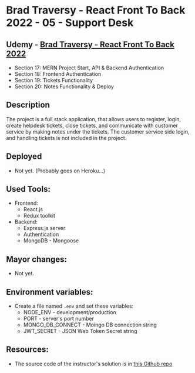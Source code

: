 # Brad Traversy - React Front To Back 2022 - 05 - Support Desk

## Udemy - [Brad Traversy - React Front To Back 2022](https://www.udemy.com/course/react-front-to-back-2022/)

-   Section 17: MERN Project Start, API & Backend Authentication
-   Section 18: Frontend Authentication
-   Section 19: Tickets Functionality
-   Section 20: Notes Functionality & Deploy

## Description

The project is a full stack application, that allows users to register, login, create helpdesk tickets, close tickets, and communicate with customer service by making notes under the tickets. The customer service side login, and handling tickets is not included in the project.

## Deployed

-   Not yet. (Probably goes on Heroku...)

## Used Tools:

-   Frontend:
    -   React.js
    -   Redux toolkit
-   Backend:
    -   Express.js server
    -   Authentication
    -   MongoDB - Mongoose

## Mayor changes:

-   Not yet.

## Environment variables:

-   Create a file named `.env` and set these variables:
    -   NODE_ENV - development/production
    -   PORT - server's port number
    -   MONGO_DB_CONNECT - Moingo DB connection string
    -   JWT_SECRET - JSON Web Token Secret string

## Resources:

-   The source code of the instructor's solution is in [this Github repo](https://github.com/bradtraversy/support-desk)
